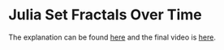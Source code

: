 # Julia Set Fractals Over Time

The explanation can be found [here](https://rahulpai.co.uk/optimising-a-julia-fractal-animation.html) and the final video is [here](https://youtu.be/oNpR1SvzMXE).
